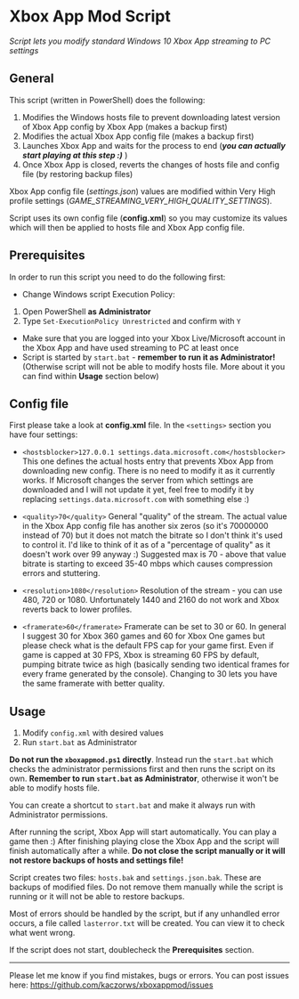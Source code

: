 # Xbox App Mod Script

*Script lets you modify standard Windows 10 Xbox App streaming to PC settings*

## General

This script (written in PowerShell) does the following:

1. Modifies the Windows hosts file to prevent downloading latest version of Xbox App config by Xbox App (makes a backup first)
2. Modifies the actual Xbox App config file (makes a backup first)
3. Launches Xbox App and waits for the process to end (***you can actually start playing at this step :)*** )
4. Once Xbox App is closed, reverts the changes of hosts file and config file (by restoring backup files)

Xbox App config file (*settings.json*) values are modified within Very High profile settings (*GAME_STREAMING_VERY_HIGH_QUALITY_SETTINGS*).

Script uses its own config file (**config.xml**) so you may customize its values which will then be applied to hosts file and Xbox App config file.

## Prerequisites

In order to run this script you need to do the following first:

- Change Windows script Execution Policy:
 1. Open PowerShell **as Administrator**
 2. Type `Set-ExecutionPolicy Unrestricted` and confirm with `Y`
- Make sure that you are logged into your Xbox Live/Microsoft account in the Xbox App and have used streaming to PC at least once
- Script is started by `start.bat` - **remember to run it as Administrator!** (Otherwise script will not be able to modify hosts file. More about it you can find within **Usage** section below)

## Config file

First please take a look at **config.xml** file. In the `<settings>` section you have four settings:

- `<hostsblocker>127.0.0.1 settings.data.microsoft.com</hostsblocker>`
This one defines the actual hosts entry that prevents Xbox App from downloading new config. There is no need to modify it as it currently works. If Microsoft changes the server from which settings are downloaded and I will not update it yet, feel free to modify it by replacing `settings.data.microsoft.com` with something else :)

- `<quality>70</quality>`
General "quality" of the stream. The actual value in the Xbox App config file has another six zeros (so it's 70000000 instead of 70) but it does not match the bitrate so I don't think it's used to control it. I'd like to think of it as of a "percentage of quality" as it doesn't work over 99 anyway :) Suggested max is 70 - above that value bitrate is starting to exceed 35-40 mbps which causes compression errors and stuttering.

- `<resolution>1080</resolution>`
Resolution of the stream - you can use 480, 720 or 1080. Unfortunately 1440 and 2160 do not work and Xbox reverts back to lower profiles.

- `<framerate>60</framerate>`
Framerate can be set to 30 or 60. In general I suggest 30 for Xbox 360 games and 60 for Xbox One games but please check what is the default FPS cap for your game first. Even if game is capped at 30 FPS, Xbox is streaming 60 FPS by default, pumping bitrate twice as high (basically sending two identical frames for every frame generated by the console). Changing to 30 lets you have the same framerate with better quality.


## Usage

1. Modify `config.xml` with desired values
2. Run `start.bat` as Administrator

**Do not run the `xboxappmod.ps1` directly**. Instead run the `start.bat` which checks the administrator permissions first and then runs the script on its own. **Remember to run `start.bat` as Administrator**, otherwise it won't be able to modify hosts file.

You can create a shortcut to `start.bat` and make it always run with Administrator permissions.

After running the script, Xbox App will start automatically. You can play a game then :) After finishing playing close the Xbox App and the script will finish automatically after a while. **Do not close the script manually or it will not restore backups of hosts and settings file!**

Script creates two files: `hosts.bak` and `settings.json.bak`. These are backups of modified files. Do not remove them manually while the script is running or it will not be able to restore backups.

Most of errors should be handled by the script, but if any unhandled error occurs, a file called `lasterror.txt` will be created. You can view it to check what went wrong. 

If the script does not start, doublecheck the **Prerequisites** section.

---

Please let me know if you find mistakes, bugs or errors.
You can post issues here: https://github.com/kaczorws/xboxappmod/issues
